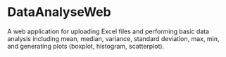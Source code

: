 # DataAnalyseWeb
A web application for uploading Excel files and performing basic data analysis including mean, median, variance, standard deviation, max, min, and generating plots (boxplot, histogram, scatterplot).
